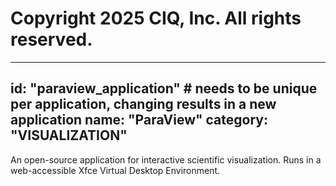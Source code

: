 # Copyright 2025 CIQ, Inc. All rights reserved.
---
id: "paraview_application" # needs to be **unique** per application, changing results in a new application
name: "ParaView"
category: "VISUALIZATION"
---
An open-source application for interactive scientific visualization. Runs in a web-accessible Xfce Virtual Desktop Environment.
